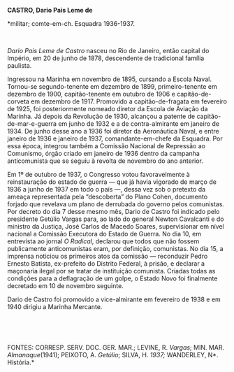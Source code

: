 **CASTRO, Dario Pais Leme de**

\*militar; comte-em-ch. Esquadra 1936-1937.

 

*Dario Pais Leme de Castro* nasceu no Rio de Janeiro, então capital do
Império, em 20 de junho de 1878, descendente de tradicional família
paulista.

Ingressou na Marinha em novembro de 1895, cursando a Escola Naval.
Tornou-se segundo-tenente em dezembro de 1899, primeiro-tenente em
dezembro de 1900, capitão-tenente em outubro de 1906 e
capitão-de-corveta em dezembro de 1917. Promovido a capitão-de-fragata
em fevereiro de 1925, foi posteriormente nomeado diretor da Escola de
Aviação da Marinha. Já depois da Revolução de 1930, alcançou a patente
de capitão-de-mar-e-guerra em junho de 1932 e a de contra-almirante em
janeiro de 1934. De junho desse ano a 1936 foi diretor da Aeronáutica
Naval, e entre janeiro de 1936 e janeiro de 1937, comandante-em-chefe da
Esquadra. Por essa época, integrou também a Comissão Nacional de
Repressão ao Comunismo, órgão criado em janeiro de 1936 dentro da
campanha anticomunista que se seguiu à revolta de novembro do ano
anterior.

Em 1º de outubro de 1937, o Congresso votou favoravelmente à
reinstauração do estado de guerra — que já havia vigorado de março de
1936 a junho de 1937 em todo o país —, dessa vez sob o pretexto da
ameaça representada pela “descoberta” do Plano Cohen, documento forjado
que revelava um plano de derrubada do governo pelos comunistas. Por
decreto do dia 7 desse mesmo mês, Dario de Castro foi indicado pelo
presidente Getúlio Vargas para, ao lado do general Newton Cavalcanti e
do ministro da Justiça, José Carlos de Macedo Soares, supervisionar em
nível nacional a Comissão Executora do Estado de Guerra. No dia 10, em
entrevista ao jornal *O Radical*, declarou que todos que não fossem
publicamente anticomunistas eram, por definição, comunistas. No dia 15,
a imprensa noticiou os primeiros atos da comissão — reconduzir Pedro
Ernesto Batista, ex-prefeito do Distrito Federal, à prisão, e declarar a
maçonaria ilegal por se tratar de instituição comunista. Criadas todas
as condições para a deflagração de um golpe, o Estado Novo foi
finalmente decretado em 10 de novembro seguinte.

Dario de Castro foi promovido a vice-almirante em fevereiro de 1938 e em
1940 dirigiu a Marinha Mercante.

 

 

FONTES: CORRESP. SERV. DOC. GER. MAR.; LEVINE, R. *Vargas*; MIN. MAR.
*Almanaque*(1941); PEIXOTO, A. *Getúlio*; SILVA, H. *1937;* WANDERLEY,
N*. História.*

 
